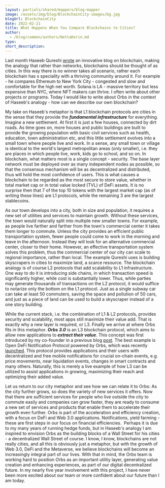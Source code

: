 ```yaml
---
layout: partials/shared/mappers/blog-mapper
image: /assets/img/blog/BlockchainCity-images/bg.jpg
blogUrl: BlockchainCity
date: 2022-02-21
title: What Happens When You Compare Blockchains to Cities?  
author:
  - /blog/common/authors/NettaKorin.md
type:
short_description: 
---
```

Last month Haseeb Qureshi [wrote](https://medium.com/dragonfly-research/blockchains-are-cities-564327013f86) an innovative blog on blockchain, making the analogy that rather than networks, blockchains should be thought of as cities. In this way there is no winner takes all scenario, rather each blockchain has s speciality with a thriving community around it. For example - he compares Ethereum to New York City - congested and slow and comfortable for the high net worth. Solana is LA - massive territory but less expensive than NYC, where NFT makers can thrive. I often write about other projects or programs. Today I would like to write about Orbs in the context of Haseeb's analogy - how can we describe our own blockchain?

My take on Haseeb's metaphor is that L1 blockchain protocols are cities in the sense that they provide the ***fundamental infrastructure*** for everything. Imagine a new settlement. At first it is just a few houses, connected by dirt roads. As time goes on, more houses and public buildings are built to provide the growing population with basic civil services such as health, education, town administration etc, and this little settlement evolves into a small town where people live and work. In a sense, any small town or village is identical to the world's largest metropolitan areas (only smaller), i.e. they are places in which people live, work, kids go to school, and so on. In blockchain, what matters most is a single concept - security. The base layer network must be deployed over as many independent nodes as possible, so that the consensus mechanism will be as decentralized and distributed, thus will hold the most confidence of users. This is what causes a blockchain to be regarded as the most secure to store value, whether in total market cap or in total value locked (TVL) of DeFi assets. It is no surprise then that 7 of the top 10 tokens with the largest market cap (as of writing these lines) are L1 protocols, while the remaining 3 are the largest stablecoins.

As our town develops into a city, both in size and population, it requires a new set of utilities and services to maintain growth. Without these services, the town would naturally split into multiple new smaller towns. For example, as people live farther and farther from the town's commercial center it takes them longer to commute. Unless the city provides an efficient public transportation system, fewer people could come to work in the morning and leave in the afternoon. Instead they will look for an alternative commercial center, closer to their home. However, an effective transportation system solves this problem, thus the commercial center of our city can scale to regional importance, rather than local. The example Qureshi uses is building skyscrapers in cities to maximize land, a scarce resource. The blockchain analogy is of course L2 protocols that add scalability to L1 infrastructure. One way to do it is introducing side chains, in which transaction speed is significantly higher, while cost is substantially lower. Thus, while parties may generate thousands of transactions on the L2 protocol, it would suffice to notarize only the bottom on the L1 protocol. Just as a single subway car can take at least 50 commuters, saving the space and pollution of 50 cars, and just as a piece of land can be used to build a skyscraper instead of a one story building.

While the current stack, i.e. the combination of L1 & L2 protocols, provides security and scalability, most apps still maximize their value add. That is exactly why a new layer is required, or L3. Finally we arrive at where Orbs fits in this metaphor. ***Orbs 3.0*** is an L3 blockchain protocol, which aims to allow new applications to ***extract their value***. This concept was first introduced by my co-founder in a previous blog [post](https://www.orbs.com/How-Orbs-Hybrid-Architecture-Is-Becoming-a-Game-Changer-in-DeFi/). The best example is Open DeFi Notification Protocol powered by Orbs, which was recently [launched](https://www.orbs.com/notifications-launch/). This protocol provides applications and their users with decentralized and free mobile notifications for crucial on-chain events, e.g. price movements, near liquidation events, changes in smart contracts and many others. Naturally, this is merely a live example of how L3 can be utilized to assist applications in growing, maximizing their reach and optimizing their added value.

Let us return to our city metaphor and see how we can relate it to Orbs: As the city further grows, so does the variety of new services it offers. Now that there are sufficient services for people who live outside the city to commute easily and companies can grow faster, they are ready to consume a new set of services and products that enable them to accelerate their growth even further. Orbs is part of the acceleration and efficiency creation, with a focus on DeFi and Web 3.0 applications. Notifications, yield farming - these are first steps in our focus on financial efficiencies.  Perhaps it is due to my many years of running hedge funds, but in Haseeb's analogy I am inspired to envision Orbs as the building blocks of a Wall Street for his cities - a decentralized Wall Street of course. I know, I know, blockchains are not really cities, and all this is obviously just a metaphor, but with the growth of Web 3.0, DeFi and the Metaverse, we believe blockchains will become an increasingly integral part of our lives. With that in mind, the Orbs team is working hard to position Orbs as an important utility layer, generating value creation and enhancing experiences, as part of our digital decentralized future. In my nearly five year involvement with this project, I have never been more excited about our team or more confident about our future than I am today.
